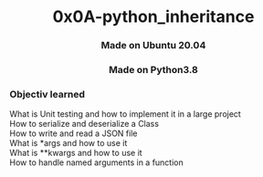<h1 align="center">0x0A-python_inheritance</h1>

<h3 align="center">Made on Ubuntu 20.04</h3>
<h3 align="center">Made on Python3.8</h3>

<h3>Objectiv learned</h3>

<p>
What is Unit testing and how to implement it in a large project<br/>
How to serialize and deserialize a Class<br/>
How to write and read a JSON file<br/>
What is *args and how to use it<br/>
What is **kwargs and how to use it<br/>
How to handle named arguments in a function<br/>
</p>